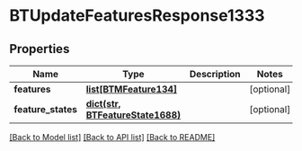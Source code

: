 # BTUpdateFeaturesResponse1333

## Properties
Name | Type | Description | Notes
------------ | ------------- | ------------- | -------------
**features** | [**list[BTMFeature134]**](BTMFeature134.md) |  | [optional] 
**feature_states** | [**dict(str, BTFeatureState1688)**](BTFeatureState1688.md) |  | [optional] 

[[Back to Model list]](../README.md#documentation-for-models) [[Back to API list]](../README.md#documentation-for-api-endpoints) [[Back to README]](../README.md)


